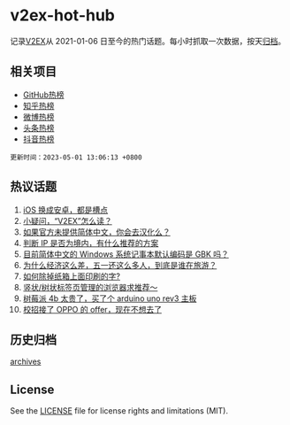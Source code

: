 # v2ex-hot-hub

 记录[V2EX](https://www.v2ex.com/)从 2021-01-06 日至今的热门话题。每小时抓取一次数据，按天[归档](archives)。
 
 ## 相关项目

- [GitHub热榜](https://github.com/snaildev/github-hot-hub)
- [知乎热榜](https://github.com/snaildev/zhihu-hot-hub)
- [微博热榜](https://github.com/snaildev/weibo-hot-hub)
- [头条热榜](https://github.com/snaildev/toutiao-hot-hub)
- [抖音热榜](https://github.com/snaildev/douyin-hot-hub)


 `更新时间：2023-05-01 13:06:13 +0800`

## 热议话题

1. [iOS 换成安卓，都是槽点](https://www.v2ex.com/t/936581)
1. [小疑问，“V2EX”怎么读？](https://www.v2ex.com/t/936639)
1. [如果官方未提供简体中文，你会去汉化么？](https://www.v2ex.com/t/936580)
1. [判断 IP 是否为境内，有什么推荐的方案](https://www.v2ex.com/t/936578)
1. [目前简体中文的 Windows 系统记事本默认编码是 GBK 吗？](https://www.v2ex.com/t/936616)
1. [为什么经济这么差，五一还这么多人，到底是谁在旅游？](https://www.v2ex.com/t/936570)
1. [如何除掉纸箱上面印刷的字?](https://www.v2ex.com/t/936585)
1. [竖状/树状标签页管理的浏览器求推荐～](https://www.v2ex.com/t/936658)
1. [树莓派 4b 太贵了，买了个 arduino uno rev3 主板](https://www.v2ex.com/t/936614)
1. [校招接了 OPPO 的 offer，现在不想去了](https://www.v2ex.com/t/936672)

## 历史归档

[archives](archives)

## License

See the [LICENSE](LICENSE) file for license rights and limitations (MIT).

